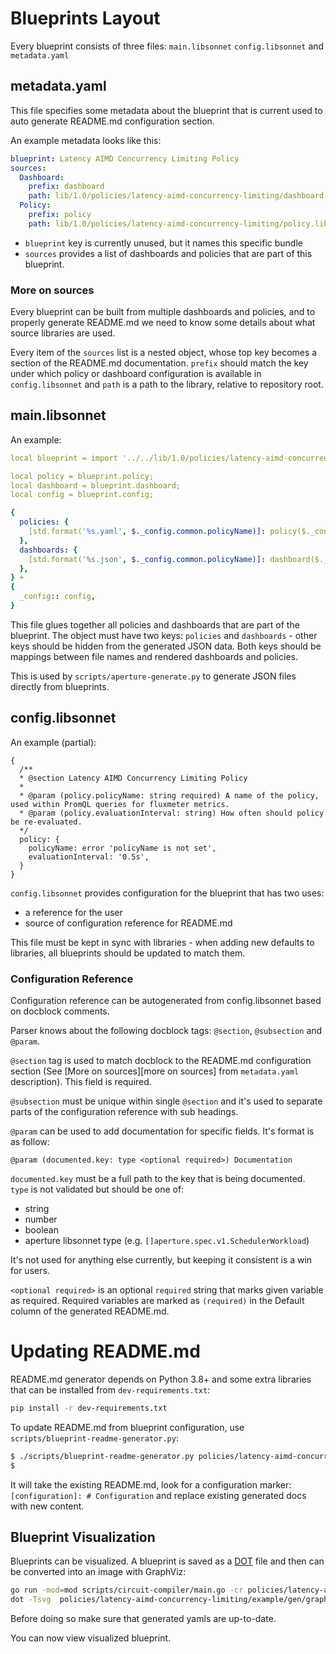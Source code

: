 # Blueprints Layout

Every blueprint consists of three files: `main.libsonnet` `config.libsonnet` and
`metadata.yaml`

## metadata.yaml

This file specifies some metadata about the blueprint that is current used to
auto generate README.md configuration section.

An example metadata looks like this:

```yaml
blueprint: Latency AIMD Concurrency Limiting Policy
sources:
  Dashboard:
    prefix: dashboard
    path: lib/1.0/policies/latency-aimd-concurrency-limiting/dashboard.libsonnet
  Policy:
    prefix: policy
    path: lib/1.0/policies/latency-aimd-concurrency-limiting/policy.libsonnet
```

- `blueprint` key is currently unused, but it names this specific bundle
- `sources` provides a list of dashboards and policies that are part of this
  blueprint.

### More on sources

Every blueprint can be built from multiple dashboards and policies, and to
properly generate README.md we need to know some details about what source
libraries are used.

Every item of the `sources` list is a nested object, whose top key becomes a
section of the README.md documentation. `prefix` should match the key under
which policy or dashboard configuration is available in `config.libsonnet` and
`path` is a path to the library, relative to repository root.

## main.libsonnet

An example:

```yaml
local blueprint = import '../../lib/1.0/policies/latency-aimd-concurrency-limiting.libsonnet';

local policy = blueprint.policy;
local dashboard = blueprint.dashboard;
local config = blueprint.config;

{
  policies: {
    [std.format('%s.yaml', $._config.common.policyName)]: policy($._config.common + $._config.policy).policyResource,
  },
  dashboards: {
    [std.format('%s.json', $._config.common.policyName)]: dashboard($._config.common + $._config.dashboard).dashboard,
  },
} +
{
  _config:: config,
}
```

This file glues together all policies and dashboards that are part of the
blueprint. The object must have two keys: `policies` and `dashboards` - other
keys should be hidden from the generated JSON data. Both keys should be mappings
between file names and rendered dashboards and policies.

This is used by `scripts/aperture-generate.py` to generate JSON files directly
from blueprints.

## config.libsonnet

An example (partial):

```jsonnet
{
  /**
  * @section Latency AIMD Concurrency Limiting Policy
  *
  * @param (policy.policyName: string required) A name of the policy, used within PromQL queries for fluxmeter metrics.
  * @param (policy.evaluationInterval: string) How often should policy be re-evaluated.
  */
  policy: {
    policyName: error 'policyName is not set',
    evaluationInterval: '0.5s',
  }
}
```

`config.libsonnet` provides configuration for the blueprint that has two uses:

- a reference for the user
- source of configuration reference for README.md

This file must be kept in sync with libraries - when adding new defaults to
libraries, all blueprints should be updated to match them.

### Configuration Reference

Configuration reference can be autogenerated from config.libsonnet based on
docblock comments.

Parser knows about the following docblock tags: `@section`, `@subsection` and
`@param`.

`@section` tag is used to match docblock to the README.md configuration section
(See [More on sources][more on sources] from `metadata.yaml` description). This
field is required.

`@subsection` must be unique within single `@section` and it's used to separate
parts of the configuration reference with sub headings.

`@param` can be used to add documentation for specific fields. It's format is as
follow:

```
@param (documented.key: type <optional required>) Documentation
```

`documented.key` must be a full path to the key that is being documented. `type`
is not validated but should be one of:

- string
- number
- boolean
- aperture libsonnet type (e.g. `[]aperture.spec.v1.SchedulerWorkload`)

It's not used for anything else currently, but keeping it consistent is a win
for users.

`<optional required>` is an optional `required` string that marks given variable
as required. Required variables are marked as `(required)` in the Default column
of the generated README.md.

# Updating README.md

README.md generator depends on Python 3.8+ and some extra libraries that can be
installed from `dev-requirements.txt`:

```sh
pip install -r dev-requirements.txt
```

To update README.md from blueprint configuration, use
`scripts/blueprint-readme-generator.py`:

```sh
$ ./scripts/blueprint-readme-generator.py policies/latency-aimd-concurrency-limiting
$
```

It will take the existing README.md, look for a configuration marker:
`[configuration]: # Configuration` and replace existing generated docs with new
content.

## Blueprint Visualization

Blueprints can be visualized. A blueprint is saved as a
[DOT](https://graphviz.org/doc/info/lang.html) file and then can be converted
into an image with GraphViz:

```sh
go run -mod=mod scripts/circuit-compiler/main.go -cr policies/latency-aimd-concurrency-limiting/example/gen/policies/example.yaml -dot policies/latency-aimd-concurrency-limiting/example/gen/graph/graph.dot
dot -Tsvg  policies/latency-aimd-concurrency-limiting/example/gen/graph/graph.dot > policies/latency-aimd-concurrency-limiting/example/gen/graph/graph.svg
```

Before doing so make sure that generated yamls are up-to-date.

You can now view visualized blueprint.
